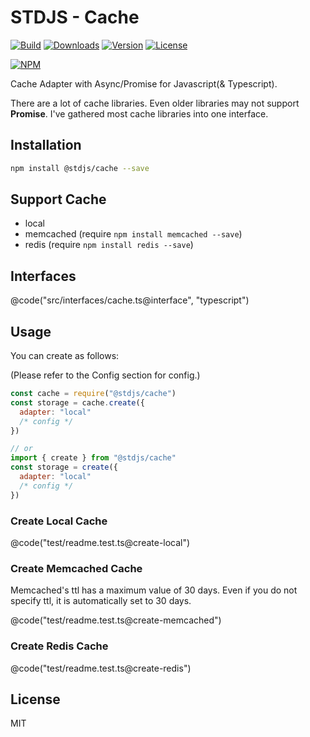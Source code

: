 # STDJS - Cache

[![Build](https://travis-ci.org/corgidisco/stdjs-cache.svg?branch=master)](https://travis-ci.org/corgidisco/stdjs-cache)
[![Downloads](https://img.shields.io/npm/dt/@stdjs/cache.svg)](https://npmcharts.com/compare/@stdjs/cache?minimal=true)
[![Version](https://img.shields.io/npm/v/@stdjs/cache.svg)](https://www.npmjs.com/package/@stdjs/cache)
[![License](https://img.shields.io/npm/l/@stdjs/cache.svg)](https://www.npmjs.com/package/@stdjs/cache)

[![NPM](https://nodeico.herokuapp.com/@stdjs/cache.svg)](https://www.npmjs.com/package/@stdjs/cache)

Cache Adapter with Async/Promise for Javascript(& Typescript).

There are a lot of cache libraries. Even older libraries may not support **Promise**. I've gathered most cache libraries into one interface.

## Installation

```bash
npm install @stdjs/cache --save
```

## Support Cache

- local
- memcached (require `npm install memcached --save`)
- redis (require `npm install redis --save`)

## Interfaces

@code("src/interfaces/cache.ts@interface", "typescript")

## Usage

You can create as follows:

(Please refer to the Config section for config.)

```javascript
const cache = require("@stdjs/cache")
const storage = cache.create({
  adapter: "local"
  /* config */
})

// or
import { create } from "@stdjs/cache"
const storage = create({
  adapter: "local"
  /* config */
})
```

### Create Local Cache

@code("test/readme.test.ts@create-local")

### Create Memcached Cache

Memcached's ttl has a maximum value of 30 days. Even if you do not specify ttl, it is automatically set to 30 days.

@code("test/readme.test.ts@create-memcached")

### Create Redis Cache

@code("test/readme.test.ts@create-redis")

## License

MIT
